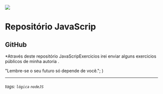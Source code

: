 ![](https://www.devmedia.com.br/arquivos/cursos/hello_world_js_2332/curso_hello_world_js_2332.jpg)

# Repositório JavaScrip

## GitHub 

*Através deste repositório JavaScripExercicios irei enviar alguns exercicios públicos de minha autoria . 


"Lembre-se o seu futuro só depende de você."; )

---

###### tags: `lógica` `nodeJS`

